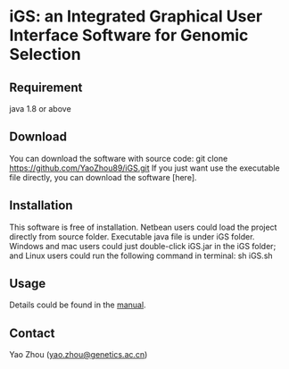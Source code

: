 # iGS: an Integrated Graphical User Interface Software for Genomic Selection

## Requirement 
java 1.8 or above
## Download
You can download the software with source code:
    git clone https://github.com/YaoZhou89/iGS.git
If you just want use the executable file directly, you can download the software [here].
## Installation
This software is free of installation. Netbean users could load the project directly from source folder. Executable java file is under iGS folder. Windows and mac users could just double-click iGS.jar in the iGS folder; and Linux users could run the following command in terminal:
    sh iGS.sh 
## Usage

Details could be found in the [manual](https://github.com/YaoZhou89/iGS/blob/master/Manual.pdf).

## Contact
Yao Zhou (yao.zhou@genetics.ac.cn)
